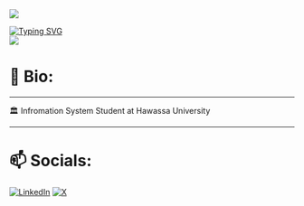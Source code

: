 <img src="https://user-images.githubusercontent.com/73097560/115834477-dbab4500-a447-11eb-908a-139a6edaec5c.gif"/>

<a href="https://git.io/typing-svg"><img src="https://readme-typing-svg.demolab.com?font=&size=25&duration=4000&pause=1000&color=5C977B&center=true&random=false&width=435&lines=HI++%F0%9F%91%8B%F0%9F%8F%BDi'm+Jibril+Nuredin" alt="Typing SVG" /></a>
<br>
<img src="https://user-images.githubusercontent.com/73097560/115834477-dbab4500-a447-11eb-908a-139a6edaec5c.gif"/>
<br>

# 💫 Bio:
---

🏛 Infromation System Student at Hawassa University<br>

---



# 📫 Socials:

[![LinkedIn](https://img.shields.io/badge/LinkedIn-%230077B5.svg?logo=linkedin&logoColor=white)](https://linkedin.com/in/jibril-nuredin) [![X](https://img.shields.io/badge/X-black.svg?logo=X&logoColor=white)](https://x.com/Jibril_43) 

